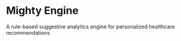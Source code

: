 # Mighty Engine

A rule-based suggestive analytics engine for personalized healthcare recommendations
